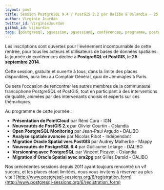 ```yaml
---
layout: post
title: Session PostgreSQL 9.4 / PostGIS 2.2 par Dalibo & Oslandia - 25 septembre - Inscrivez-vous ! 
author: Virginie Jourdan
twitter_id: VirginieJourdan
github_id: vijourdan
tags: [postgresql, pgsession, pgsession6, conférences, programme, postgis]
---
```


Les inscriptions sont ouvertes pour l'évènement incontournable de cette rentrée, pour tous les acteurs et utilisateurs de bases de données spatiales:  la journée de conférences dédiée à **PostgreSQL et PostGIS**, le **25 septembre 2014**.

<!--MORE-->

Cette session, gratuite et ouverte à tous, dans la limite des places disponibles, aura lieu au Comptoir Général, quai de Jemmapes à Paris. 

Ce sera l'occasion de rencontrer les autres membres de la communauté francophone PostgreSQL et PostGIS, tout en participant à des interventions de qualité, animées par des intervenants choisis et experts sur ces thématiques.

Au programme de cette journée :

  * **Présentation de PointCloud** par Rémi Cura - IGN
  * **Nouveautés de PostGIS 2.x** par Olivier Courtin - Oslandia
  * **Open PostgreSQL Monitoring** par Jean-Paul Argudo - DALIBO
  * **Analyse spatiale avancée** par Nicolas Ribot - Indépendant
  * **Migration Oracle Spatial vers PostGIS** par Audrey Malherbe - Mappy
  * **Nouveautés de PostgreSQL 9.4** par Guillaume Lelarge - DALIBO
  * **Versionning avec PostgreSQL** par Vincent Picavet - Oslandia
  * **Migration d'Oracle Spatial avec ora2pg** par Gilles Darold - DALIBO

Nos précédentes sessions depuis 2011 ayant toujours rencontré un vif succès, et les places étant limitées, nous vous invitons à réserver au plus vite !
[http://www.postgresql-sessions.org/6/registration_form](http://www.postgresql-sessions.org/6/registration_form)
